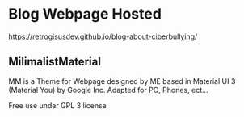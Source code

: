 # Blog Webpage Hosted

https://retrogisusdev.github.io/blog-about-ciberbullying/

## MilimalistMaterial

MM is a Theme for Webpage designed by ME based in Material UI 3 (Material You) by Google Inc. Adapted for PC, Phones, ect...

Free use under GPL 3 license
